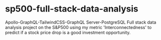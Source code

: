 # sp500-full-stack-data-analysis
 Apollo-GraphQL-TailwindCSS-GraphQL Server-PostgreSQL
 Full stack data analysis project on the S&P500 using my metric 'Interconnectedness' to predict if a stock price drop is a good investment opportunity.
 
